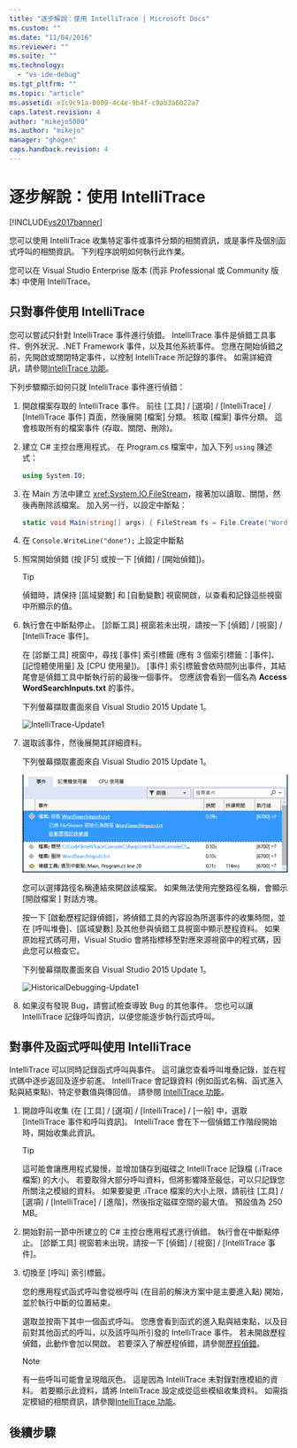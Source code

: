 ```yaml
---
title: "逐步解說：使用 IntelliTrace | Microsoft Docs"
ms.custom: ""
ms.date: "11/04/2016"
ms.reviewer: ""
ms.suite: ""
ms.technology: 
  - "vs-ide-debug"
ms.tgt_pltfrm: ""
ms.topic: "article"
ms.assetid: e1c9c91a-0009-4c4e-9b4f-c9ab3a6022a7
caps.latest.revision: 4
author: "mikejo5000"
ms.author: "mikejo"
manager: "ghogen"
caps.handback.revision: 4
---
```

# 逐步解說：使用 IntelliTrace
[!INCLUDE[vs2017banner](../code-quality/includes/vs2017banner.md)]

您可以使用 IntelliTrace 收集特定事件或事件分類的相關資訊，或是事件及個別函式呼叫的相關資訊。 下列程序說明如何執行此作業。  
  
 您可以在 Visual Studio Enterprise 版本 \(而非 Professional 或 Community 版本\) 中使用 IntelliTrace。  
  
##  <a name="GettingStarted"></a> 只對事件使用 IntelliTrace  
 您可以嘗試只針對 IntelliTrace 事件進行偵錯。 IntelliTrace 事件是偵錯工具事件、例外狀況、.NET Framework 事件，以及其他系統事件。 您應在開始偵錯之前，先開啟或關閉特定事件，以控制 IntelliTrace 所記錄的事件。 如需詳細資訊，請參閱[IntelliTrace 功能](../debugger/intellitrace-features.md)。  
  
 下列步驟顯示如何只就 IntelliTrace 事件進行偵錯：  
  
1.  開啟檔案存取的 IntelliTrace 事件。 前往 \[工具\] \/ \[選項\] \/ \[IntelliTrace\] \/ \[IntelliTrace 事件\]  頁面，然後展開 \[檔案\] 分類。 核取 \[檔案\] 事件分類。 這會核取所有的檔案事件 \(存取、關閉、刪除\)。  
  
2.  建立 C\# 主控台應用程式。 在 Program.cs 檔案中，加入下列 `using` 陳述式：  
  
    ```c#  
    using System.IO;  
    ```  
  
3.  在 Main 方法中建立 <xref:System.IO.FileStream>，接著加以讀取、關閉，然後再刪除該檔案。 加入另一行，以設定中斷點：  
  
    ```c#  
    static void Main(string[] args) { FileStream fs = File.Create("WordSearchInputs.txt"); fs.ReadByte(); fs.Close(); File.Delete("WordSearchInputs.txt"); Console.WriteLine("done"); }  
    ```  
  
4.  在 `Console.WriteLine("done");` 上設定中斷點  
  
5.  照常開始偵錯  \(按 \[F5\] 或按一下 \[偵錯\] \/ \[開始偵錯\]\)。  
  
    > [!TIP]
    >  偵錯時，請保持 \[區域變數\] 和 \[自動變數\] 視窗開啟，以查看和記錄這些視窗中所顯示的值。  
  
6.  執行會在中斷點停止。 \[診斷工具\] 視窗若未出現，請按一下 \[偵錯\] \/ \[視窗\] \/ \[IntelliTrace 事件\]。  
  
     在 \[診斷工具\] 視窗中，尋找 \[事件\] 索引標籤 \(應有 3 個索引標籤：\[事件\]、\[記憶體使用量\] 及 \[CPU 使用量\]\)。 \[事件\] 索引標籤會依時間列出事件，其結尾會是偵錯工具中斷執行前的最後一個事件。 您應該會看到一個名為 **Access WordSearchInputs.txt** 的事件。  
  
     下列螢幕擷取畫面來自 Visual Studio 2015 Update 1。  
  
     ![IntelliTrace&#45;Update1](~/debugger/media/intellitrace-update1.png "IntelliTrace\-Update1")  
  
7.  選取該事件，然後展開其詳細資料。  
  
     下列螢幕擷取畫面來自 Visual Studio 2015 Update 1。  
  
     ![IntelliTraceUpdate1&#45;SingleEvent](../debugger/media/intellitraceupdate1-singleevent.png "IntelliTraceUpdate1\-SingleEvent")  
  
     您可以選擇路徑名稱連結來開啟該檔案。 如果無法使用完整路徑名稱，會顯示 \[開啟檔案 \] 對話方塊。  
  
     按一下 \[啟動歷程記錄偵錯\]，將偵錯工具的內容設為所選事件的收集時間，並在 \[呼叫堆疊\]、\[區域變數\] 及其他參與偵錯工具視窗中顯示歷程資料。 如果原始程式碼可用，Visual Studio 會將指標移至對應來源視窗中的程式碼，因此您可以檢查它。  
  
     下列螢幕擷取畫面來自 Visual Studio 2015 Update 1。  
  
     ![HistoricalDebugging&#45;Update1](~/debugger/media/historicaldebugging-update1.png "HistoricalDebugging\-Update1")  
  
8.  如果沒有發現 Bug，請嘗試檢查導致 Bug 的其他事件。 您也可以讓 IntelliTrace 記錄呼叫資訊，以便您能逐步執行函式呼叫。  
  
## 對事件及函式呼叫使用 IntelliTrace  
 IntelliTrace 可以同時記錄函式呼叫與事件。 這可讓您查看呼叫堆疊記錄，並在程式碼中逐步返回及逐步前進。 IntelliTrace 會記錄資料 \(例如函式名稱、函式進入點與結束點\)、特定參數值與傳回值。 請參閱 [IntelliTrace 功能](../debugger/intellitrace-features.md)。  
  
1.  開啟呼叫收集  \(在 \[工具\] \/ \[選項\] \/ \[IntelliTrace\] \/ \[一般\]  中，選取 \[IntelliTrace 事件和呼叫資訊\]。 IntelliTrace 會在下一個偵錯工作階段開始時，開始收集此資訊。  
  
    > [!TIP]
    >  這可能會讓應用程式變慢，並增加儲存到磁碟之 IntelliTrace 記錄檔 \(.iTrace 檔案\) 的大小。 若要取得大部分呼叫資料，但將影響降至最低，可以只記錄您所關注之模組的資料。 如果要變更 .iTrace 檔案的大小上限，請前往 \[工具\] \/ \[選項\] \/ \[IntelliTrace\] \/ \[進階\]，然後指定磁碟空間的最大值。 預設值為 250 MB。  
  
2.  開始對前一節中所建立的 C\# 主控台應用程式進行偵錯。 執行會在中斷點停止。 \[診斷工具\] 視窗若未出現，請按一下 \[偵錯\] \/ \[視窗\] \/ \[IntelliTrace 事件\]。  
  
3.  切換至 \[呼叫\] 索引標籤。  
  
     您的應用程式函式呼叫會從根呼叫 \(在目前的解決方案中是主要進入點\) 開始，並於執行中斷的位置結束。  
  
     選取並按兩下其中一個函式呼叫。 您應會看到函式的進入點與結束點，以及目前對其他函式的呼叫，以及該呼叫所引發的 IntelliTrace 事件。 若未開啟歷程偵錯，此動作會加以開啟。 若要深入了解歷程偵錯，請參閱[歷程偵錯](../debugger/historical-debugging.md)。  
  
    > [!NOTE]
    >  有一些呼叫可能會呈現暗灰色。 這是因為 IntelliTrace 未對錄對應模組的資料。 若要顯示此資料，請將 IntelliTrace 設定成從這些模組收集資料。 如需指定模組的相關資訊，請參閱[IntelliTrace 功能](../debugger/intellitrace-features.md)。  
  
## 後續步驟